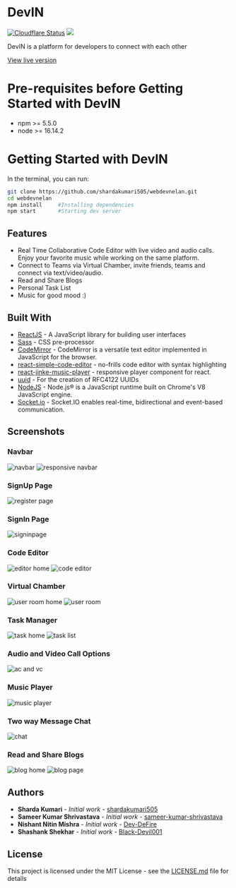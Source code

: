 # DevIN
[![Cloudflare Status](https://api.netlify.com/api/v1/badges/e023e0c8-0e17-430a-a6b3-75e81948517c/deploy-status)]()
<img src="https://img.shields.io/badge/License-MIT-blue.svg">

DevIN is a platform for developers to connect with each other 

[View live version](https://0299e2ee.devin.pages.dev/)

# Pre-requisites before Getting Started with DevIN

- npm >= 5.5.0
- node >= 16.14.2 
 


# Getting Started with DevIN
In the terminal, you can run:

```bash
git clone https://github.com/shardakumari505/webdevnelan.git
cd webdevnelan
npm install     #Installing dependencies
npm start       #Starting dev server
```
## Features
- Real Time Collaborative Code Editor with live video and audio calls. Enjoy your favorite music while working on the same platform.
- Connect to Teams via Virtual Chamber, invite friends, teams and connect via text/video/audio.
- Read and Share Blogs
- Personal Task List
- Music for good mood :)

## Built With

- [ReactJS](https://reactjs.org/) - A JavaScript library for building user interfaces
- [Sass](https://sass-lang.com/) - CSS pre-processor
- [CodeMirror](https://codemirror.net/) - CodeMirror is a versatile text editor implemented in JavaScript for the browser.
- [react-simple-code-editor](https://www.npmjs.com/package/react-simple-code-editor) - no-frills code editor with syntax highlighting 
- [react-jinke-music-player](https://www.npmjs.com/package/react-jinke-music-player) - responsive player component for react.
- [uuid](https://www.npmjs.com/package/uuid) - For the creation of RFC4122 UUIDs 
- [NodeJS](https://nodejs.org/) - Node.js® is a JavaScript runtime built on Chrome's V8 JavaScript engine.
- [Socket.io](https://socket.io/) - Socket.IO enables real-time, bidirectional and event-based communication.

## Screenshots

### Navbar
![navbar](https://user-images.githubusercontent.com/78858121/160277692-c2f86d4d-7016-4013-a451-d85b6444b4a7.png)
![responsive navbar](https://user-images.githubusercontent.com/78858121/160278167-c9272399-e981-49e0-93ba-d7fa0f214adc.png)

### SignUp Page
![register page](https://user-images.githubusercontent.com/78858121/160277693-b1b2ebbd-6dff-4ff7-af46-599b871a5f84.png)

### SignIn Page
![signinpage](https://user-images.githubusercontent.com/78858121/160277695-d28d25e7-3c48-4e36-bb9d-c594848a9564.png)

### Code Editor
![editor home](https://user-images.githubusercontent.com/78858121/160277685-29b95985-8818-4c71-8eaf-26dbc835aa1d.png)
![code editor](https://user-images.githubusercontent.com/78858121/160277684-8a30322e-cc1e-481d-9441-84ba9bc975b2.png)

### Virtual Chamber
![user room home](https://user-images.githubusercontent.com/78858121/160277699-1185f880-96c6-4b3d-9ce6-3dcc5f52ba75.png)
![user room](https://user-images.githubusercontent.com/78858121/160277701-78ab3798-1fab-452c-88b7-0cf6c3835ec6.png)

### Task Manager
![task home](https://user-images.githubusercontent.com/78858121/160277696-cf38d934-9d17-4608-a74d-952c72898883.png)
![task list](https://user-images.githubusercontent.com/78858121/160277698-46c23430-505a-442a-9ab6-89b5b126b003.png)

### Audio and Video Call Options
![ac and vc](https://user-images.githubusercontent.com/78858121/160277676-cd9571ed-0ab4-4f2a-836f-66248c4c3353.png)

### Music Player
![music player](https://user-images.githubusercontent.com/78858121/160277688-383f63fa-675b-4701-9e75-920f47f9488c.png)

### Two way Message Chat
![chat](https://user-images.githubusercontent.com/78858121/160277683-2b740012-3c36-4b39-8d44-f1ace9ece175.png)

### Read and Share Blogs
![blog home](https://user-images.githubusercontent.com/78858121/160277680-bda05c7b-0205-413c-827e-7e6e1df8614a.png)
![blog page](https://user-images.githubusercontent.com/78858121/160277681-c2530ea5-ffd2-4803-a804-81d9555dc1a0.png)
 


## Authors

- **Sharda Kumari** - _Initial work_ - [shardakumari505](https://github.com/shardakumari505)
- **Sameer Kumar Shrivastava** - _Initial work_ - [sameer-kumar-shrivastava](https://github.com/sameer-kumar-shrivastava)
- **Nishant Nitin Mishra** - _Initial work_ - [Dev-DeFire](https://github.com/Dev-DeFire)
- **Shashank Shekhar** - _Initial work_ - [Black-Devil001](https://github.com/Black-Devil001)

## License

This project is licensed under the MIT License - see the [LICENSE.md](LICENSE.md) file for details
 
 

